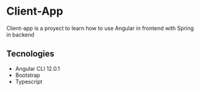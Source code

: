 # Client-App
Client-app is a proyect to learn how to use Angular in frontend
with Spring in backend
## Tecnologies
- Angular CLI 12.0.1
- Bootstrap
- Typescript

